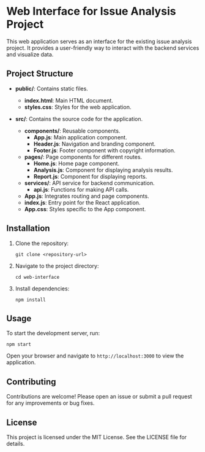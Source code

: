 # Web Interface for Issue Analysis Project

This web application serves as an interface for the existing issue analysis project. It provides a user-friendly way to interact with the backend services and visualize data.

## Project Structure

- **public/**: Contains static files.
  - **index.html**: Main HTML document.
  - **styles.css**: Styles for the web application.

- **src/**: Contains the source code for the application.
  - **components/**: Reusable components.
    - **App.js**: Main application component.
    - **Header.js**: Navigation and branding component.
    - **Footer.js**: Footer component with copyright information.
  - **pages/**: Page components for different routes.
    - **Home.js**: Home page component.
    - **Analysis.js**: Component for displaying analysis results.
    - **Report.js**: Component for displaying reports.
  - **services/**: API service for backend communication.
    - **api.js**: Functions for making API calls.
  - **App.js**: Integrates routing and page components.
  - **index.js**: Entry point for the React application.
  - **App.css**: Styles specific to the App component.

## Installation

1. Clone the repository:
   ```
   git clone <repository-url>
   ```

2. Navigate to the project directory:
   ```
   cd web-interface
   ```

3. Install dependencies:
   ```
   npm install
   ```

## Usage

To start the development server, run:
```
npm start
```

Open your browser and navigate to `http://localhost:3000` to view the application.

## Contributing

Contributions are welcome! Please open an issue or submit a pull request for any improvements or bug fixes.

## License

This project is licensed under the MIT License. See the LICENSE file for details.